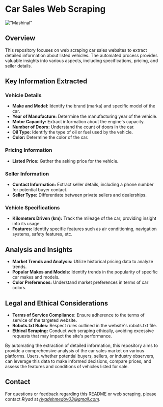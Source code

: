 # Car Sales Web Scraping

!["Mashinal"](https://mashin.al/mashinal-banner.png)

## Overview

This repository focuses on web scraping car sales websites to extract detailed information about listed vehicles. The automated process provides valuable insights into various aspects, including specifications, pricing, and seller details.

## Key Information Extracted

### Vehicle Details

- **Make and Model:** Identify the brand (marka) and specific model of the car.
- **Year of Manufacture:** Determine the manufacturing year of the vehicle.
- **Motor Capacity:** Extract information about the engine's capacity.
- **Number of Doors:** Understand the count of doors in the car.
- **Oil Type:** Identify the type of oil or fuel used by the vehicle.
- **Color:** Determine the color of the car.

### Pricing Information

- **Listed Price:** Gather the asking price for the vehicle.

### Seller Information

- **Contact Information:** Extract seller details, including a phone number for potential buyer contact.
- **Seller Type:** Differentiate between private sellers and dealerships.

### Vehicle Specifications

- **Kilometers Driven (km):** Track the mileage of the car, providing insight into its usage.
- **Features:** Identify specific features such as air conditioning, navigation systems, safety features, etc.

## Analysis and Insights

- **Market Trends and Analysis:** Utilize historical pricing data to analyze trends.
- **Popular Makes and Models:** Identify trends in the popularity of specific car makes and models.
- **Color Preferences:** Understand market preferences in terms of car colors.

## Legal and Ethical Considerations

- **Terms of Service Compliance:** Ensure adherence to the terms of service of the targeted website.
- **Robots.txt Rules:** Respect rules outlined in the website's robots.txt file.
- **Ethical Scraping:** Conduct web scraping ethically, avoiding excessive requests that may impact the site's performance.

By automating the extraction of detailed information, this repository aims to provide a comprehensive analysis of the car sales market on various platforms. Users, whether potential buyers, sellers, or industry observers, can leverage this data to make informed decisions, compare prices, and assess the features and conditions of vehicles listed for sale.

## Contact
For questions or feedback regarding this README or web scraping, please contact *Riyad* at *riyadehmedov03@gmail.com*.